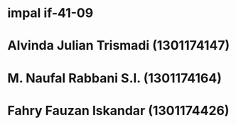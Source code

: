 # impal if-41-09
# Alvinda Julian Trismadi (1301174147)
# M. Naufal Rabbani S.I. (1301174164)
# Fahry Fauzan Iskandar (1301174426)
